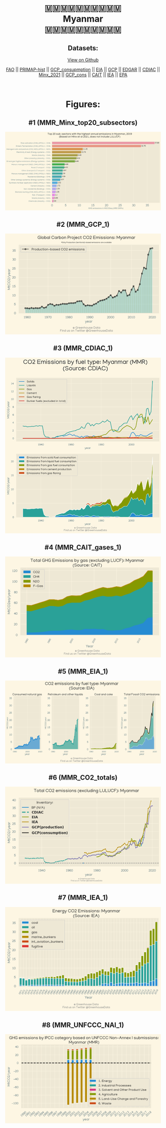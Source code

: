 
<center>
<h1 align="center">
🇲🇲🇲🇲🇲🇲🇲🇲🇲🇲
<br>
Myanmar
<br>
🇲🇲🇲🇲🇲🇲🇲🇲🇲🇲
</h1>
<h2>Datasets:</h2>
<p><a href="https://github.com/dquintani/Greenhouse-Data/tree/master/country_data/MMR_Myanmar/data">View on Github</a>
<br></p><p><a href="data/MMR_FAO.csv">FAO</a> || <a href="data/MMR_PRIMAP-hist.csv">PRIMAP-hist</a> || <a href="data/MMR_GCP_consupmption.csv">GCP_consupmption</a> || <a href="data/MMR_EIA.csv">EIA</a> || <a href="data/MMR_GCP.csv">GCP</a> || <a href="data/MMR_EDGAR.csv">EDGAR</a> || <a href="data/MMR_CDIAC.csv">CDIAC</a> || <a href="data/MMR_Minx_2021.csv">Minx_2021</a> || <a href="data/MMR_GCP_cons.csv">GCP_cons</a> || <a href="data/MMR_CAIT.csv">CAIT</a> || <a href="data/MMR_IEA.csv">IEA</a> || <a href="data/MMR_EPA.csv">EPA</a></p><p><br></p>
<h1>Figures:</h1><h2>#1 (MMR_Minx_top20_subsectors)</h2>
<p><img alt="" src="figures/MMR_Minx_top20_subsectors.png" /></p><h2>#2 (MMR_GCP_1)</h2>
<p><img alt="" src="figures/MMR_GCP_1.png" /></p><h2>#3 (MMR_CDIAC_1)</h2>
<p><img alt="" src="figures/MMR_CDIAC_1.png" /></p><h2>#4 (MMR_CAIT_gases_1)</h2>
<p><img alt="" src="figures/MMR_CAIT_gases_1.png" /></p><h2>#5 (MMR_EIA_1)</h2>
<p><img alt="" src="figures/MMR_EIA_1.png" /></p><h2>#6 (MMR_CO2_totals)</h2>
<p><img alt="" src="figures/MMR_CO2_totals.png" /></p><h2>#7 (MMR_IEA_1)</h2>
<p><img alt="" src="figures/MMR_IEA_1.png" /></p><h2>#8 (MMR_UNFCCC_NAI_1)</h2>
<p><img alt="" src="figures/MMR_UNFCCC_NAI_1.png" /></p>